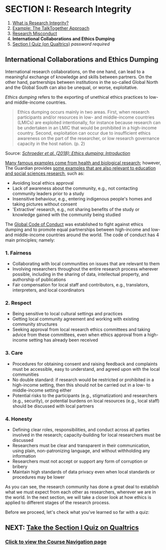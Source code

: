 # SECTION I: Research Integrity

1. [What is Research Integrity?](integrity.md)
2. [Example: The TalkTogether Approach](integrity-tt.md)
3. [Research Misconduct](integrity-misconduct.md)
4. **International Collaborations and Ethics Dumping**
5. [Section I Quiz (on Qualtrics)](https://oxfordeducation.eu.qualtrics.com/jfe/form/SV_8wFuwjJJSM46aIl) *password required*

## International Collaborations and Ethics Dumping

International research collaborations, on the one hand, can lead to a meaningful exchange of knowledge and skills between partners. On the other hand, partnerships between institutions in the so-called Global North and the Global South can also be unequal, or worse, exploitative.

_Ethics dumping_ refers to the exporting of unethical ethics practices to low- and middle-income countries.

> Ethics dumping occurs mainly in two areas. First, when research participants and/or resources in low- and middle-income countries (LMICs) are exploited intentionally, for instance because research can be undertaken in an LMIC that would be prohibited in a high-income country. Second, exploitation can occur due to insufficient ethics awareness on the part of the researcher, or low research governance capacity in the host nation. (p. 2)

Source: *[Schroeder et al. (2018): Ethics dumping: Introduction](https://link.springer.com/book/10.1007%2F978-3-319-64731-9)*

[Many famous examples come from health and biological research](https://theconversation.com/ethics-dumping-the-dark-side-of-international-research-88675); however, The Guardian provides [some examples that are also relevant to education and social sciences research](https://www.theguardian.com/higher-education-network/2018/aug/31/ethics-dumping-the-exploitative-side-of-academic-research), such as:

* Avoiding local ethics approval
* Lack of awareness about the community, e.g., not contacting community leaders prior to a study
* Insensitive behaviour, e.g., entering indigenous people's homes and taking pictures without consent
* 'Extractive' research, e.g., not sharing benefits of the study or knowledge gained with the community being studied

The [Global Code of Conduct](https://www.globalcodeofconduct.org/) was established to fight against ethics dumping and to promote equal partnerships between high-income and low- and middle-income countries around the world. The code of conduct has 4 main principles; namely:

### **1. Fairness**
  - Collaborating with local communities on issues that are relevant to them
  - Involving researchers throughout the entire research process wherever possible, including in the sharing of data, intellectual property, and authorship of publications
  - Fair compensation for local staff and contributors, e.g., translators, interpreters, and local coordinators
  
### **2. Respect**
  - Being sensitive to local cultural settings and practices
  - Getting local community agreement and working with existing community structures
  - Seeking approval from local research ethics committees and taking advice from these committees, even when ethics approval from a high-income setting has already been received
  
### **3. Care**
  - Procedures for obtaining consent and raising feedback and complaints must be accessible, easy to understand, and agreed upon with the local communities
  - No double standard: if research would be restricted or prohibited in a high-income setting, then this should not be carried out in a low- to middle-income setting either
  - Potential risks to the participants (e.g., stigmatization) and researchers (e.g., security), or potential burdens on local resources (e.g., local staff) should be discussed with local partners
  
### **4. Honesty**
  - Defining clear roles, responsibilities, and conduct across all parties involved in the research; capacity-building for local researchers must be discussed
  - Researchers must be clear and transparent in their communication, using plain, non-patronizing language, and without withholding any information
  - Researchers must not accept or support any form of corruption or bribery
  - Maintain high standards of data privacy even when local standards or procedures may be lower


As you can see, the research community has done a great deal to establish what we must expect from each other as researchers, wherever we are in the world. In the next section, we will take a closer look at how ethics is applied to different stages of the research process.

Before we proceed, let's check what you've learned so far with a quiz:

## NEXT: [Take the Section I Quiz on Qualtrics](https://oxfordeducation.eu.qualtrics.com/jfe/form/SV_8wFuwjJJSM46aIl)
### [Click to view the Course Navigation page](toc.md)

